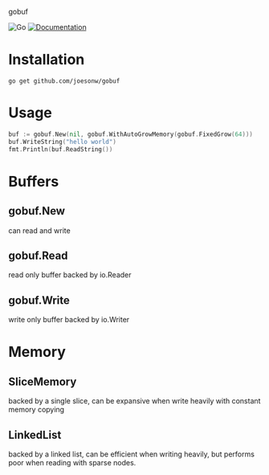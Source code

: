 gobuf

![Go](https://github.com/joesonw/gobuf/workflows/Go/badge.svg)
[![Documentation](https://godoc.org/github.com/joesonw/gobuf?status.svg)](http://godoc.org/github.com/joesonw/gobuf)

# Installation

`go get github.com/joesonw/gobuf`

# Usage

```go
buf := gobuf.New(nil, gobuf.WithAutoGrowMemory(gobuf.FixedGrow(64)))
buf.WriteString("hello world")
fmt.Println(buf.ReadString())
```

# Buffers

## gobuf.New

can read and write

## gobuf.Read

read only buffer backed by io.Reader

## gobuf.Write

write only buffer backed by io.Writer


# Memory 

## SliceMemory

backed by a single slice, can be expansive when write heavily with constant memory copying

## LinkedList

backed by a linked list, can be efficient when writing heavily, but performs poor when reading with sparse nodes.
